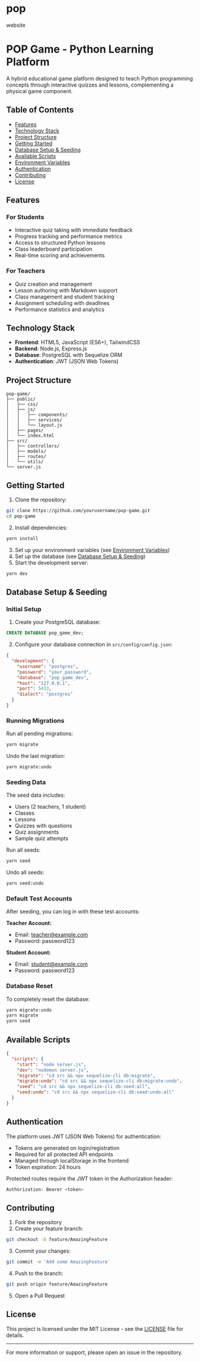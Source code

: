 # pop
website
# POP Game - Python Learning Platform

A hybrid educational game platform designed to teach Python programming concepts through interactive quizzes and lessons, complementing a physical game component.

## Table of Contents

- [Features](#features)
- [Technology Stack](#technology-stack)
- [Project Structure](#project-structure)
- [Getting Started](#getting-started)
- [Database Setup &amp; Seeding](#database-setup--seeding)
- [Available Scripts](#available-scripts)
- [Environment Variables](#environment-variables)
- [Authentication](#authentication)
- [Contributing](#contributing)
- [License](#license)

## Features

### For Students

- Interactive quiz taking with immediate feedback
- Progress tracking and performance metrics
- Access to structured Python lessons
- Class leaderboard participation
- Real-time scoring and achievements

### For Teachers

- Quiz creation and management
- Lesson authoring with Markdown support
- Class management and student tracking
- Assignment scheduling with deadlines
- Performance statistics and analytics

## Technology Stack

- **Frontend**: HTML5, JavaScript (ES6+), TailwindCSS
- **Backend**: Node.js, Express.js
- **Database**: PostgreSQL with Sequelize ORM
- **Authentication**: JWT (JSON Web Tokens)

## Project Structure

```
pop-game/
├── public/
│   ├── css/
│   ├── js/
│   │   ├── components/
│   │   ├── services/
│   │   └── layout.js
│   ├── pages/
│   └── index.html
├── src/
│   ├── controllers/
│   ├── models/
│   ├── routes/
│   └── utils/
└── server.js
```

## Getting Started

1. Clone the repository:

```bash
git clone https://github.com/yourusername/pop-game.git
cd pop-game
```

2. Install dependencies:

```bash
yarn install
```

3. Set up your environment variables (see [Environment Variables](#environment-variables))
4. Set up the database (see [Database Setup &amp; Seeding](#database-setup--seeding))
5. Start the development server:

```bash
yarn dev
```

## Database Setup & Seeding

### Initial Setup

1. Create your PostgreSQL database:

```sql
CREATE DATABASE pop_game_dev;
```

2. Configure your database connection in `src/config/config.json`:

```json
{
  "development": {
    "username": "postgres",
    "password": "your_password",
    "database": "pop_game_dev",
    "host": "127.0.0.1",
    "port": 5433,
    "dialect": "postgres"
  }
}
```

### Running Migrations

Run all pending migrations:

```bash
yarn migrate
```

Undo the last migration:

```bash
yarn migrate:undo
```

### Seeding Data

The seed data includes:

- Users (2 teachers, 1 student)
- Classes
- Lessons
- Quizzes with questions
- Quiz assignments
- Sample quiz attempts

Run all seeds:

```bash
yarn seed
```

Undo all seeds:

```bash
yarn seed:undo
```

### Default Test Accounts

After seeding, you can log in with these test accounts:

**Teacher Account:**

- Email: teacher@example.com
- Password: password123

**Student Account:**

- Email: student@example.com
- Password: password123

### Database Reset

To completely reset the database:

```bash
yarn migrate:undo
yarn migrate
yarn seed
```

## Available Scripts

```json
{
  "scripts": {
    "start": "node server.js",
    "dev": "nodemon server.js",
    "migrate": "cd src && npx sequelize-cli db:migrate",
    "migrate:undo": "cd src && npx sequelize-cli db:migrate:undo",
    "seed": "cd src && npx sequelize-cli db:seed:all",
    "seed:undo": "cd src && npx sequelize-cli db:seed:undo:all"
  }
}
```

## Authentication

The platform uses JWT (JSON Web Tokens) for authentication:

- Tokens are generated on login/registration
- Required for all protected API endpoints
- Managed through localStorage in the frontend
- Token expiration: 24 hours

Protected routes require the JWT token in the Authorization header:

```javascript
Authorization: Bearer <token>
```

## Contributing

1. Fork the repository
2. Create your feature branch:

```bash
git checkout -b feature/AmazingFeature
```

3. Commit your changes:

```bash
git commit -m 'Add some AmazingFeature'
```

4. Push to the branch:

```bash
git push origin feature/AmazingFeature
```

5. Open a Pull Request

## License

This project is licensed under the MIT License - see the [LICENSE](LICENSE) file for details.

---

For more information or support, please open an issue in the repository.
